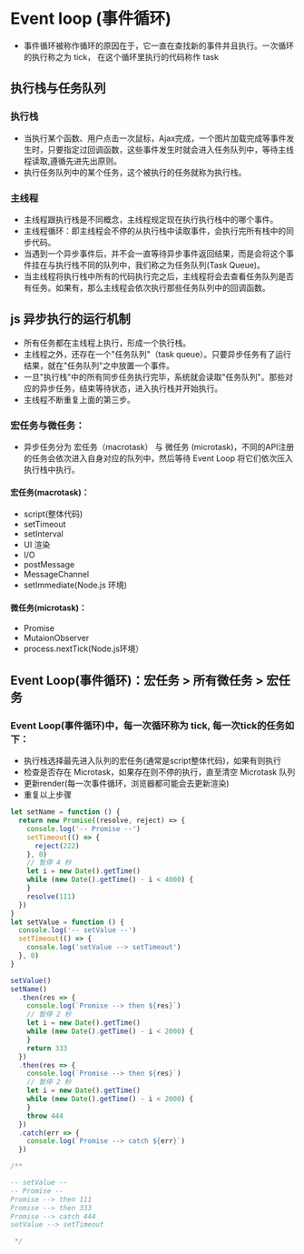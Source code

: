 # Event loop (事件循环)

* 事件循环被称作循环的原因在于，它一直在查找新的事件并且执行。一次循环的执行称之为 tick， 在这个循环里执行的代码称作 task

## 执行栈与任务队列

### 执行栈

* 当执行某个函数、用户点击一次鼠标，Ajax完成，一个图片加载完成等事件发生时，只要指定过回调函数，这些事件发生时就会进入任务队列中，等待主线程读取,遵循先进先出原则。
* 执行任务队列中的某个任务，这个被执行的任务就称为执行栈。

### 主线程

* 主线程跟执行栈是不同概念，主线程规定现在执行执行栈中的哪个事件。
* 主线程循环：即主线程会不停的从执行栈中读取事件，会执行完所有栈中的同步代码。
* 当遇到一个异步事件后，并不会一直等待异步事件返回结果，而是会将这个事件挂在与执行栈不同的队列中，我们称之为任务队列(Task Queue)。
* 当主线程将执行栈中所有的代码执行完之后，主线程将会去查看任务队列是否有任务。如果有，那么主线程会依次执行那些任务队列中的回调函数。

## js 异步执行的运行机制

* 所有任务都在主线程上执行，形成一个执行栈。
* 主线程之外，还存在一个"任务队列"（task queue）。只要异步任务有了运行结果，就在"任务队列"之中放置一个事件。
* 一旦"执行栈"中的所有同步任务执行完毕，系统就会读取"任务队列"。那些对应的异步任务，结束等待状态，进入执行栈并开始执行。
* 主线程不断重复上面的第三步。

### 宏任务与微任务：

* 异步任务分为 宏任务（macrotask） 与 微任务 (microtask)，不同的API注册的任务会依次进入自身对应的队列中，然后等待 Event Loop 将它们依次压入执行栈中执行。

#### 宏任务(macrotask)：

* script(整体代码)
* setTimeout
* setInterval
* UI 渲染
* I/O
* postMessage
* MessageChannel
* setImmediate(Node.js 环境)

#### 微任务(microtask)：

* Promise
* MutaionObserver
* process.nextTick(Node.js环境）

## Event Loop(事件循环)：宏任务 > 所有微任务 > 宏任务

### Event Loop(事件循环)中，每一次循环称为 tick, 每一次tick的任务如下：

* 执行栈选择最先进入队列的宏任务(通常是script整体代码)，如果有则执行
* 检查是否存在 Microtask，如果存在则不停的执行，直至清空 Microtask 队列
* 更新render(每一次事件循环，浏览器都可能会去更新渲染)
* 重复以上步骤

```js
let setName = function () {
  return new Promise((resolve, reject) => {
    console.log('-- Promise --')
    setTimeout(() => {
      reject(222)
    }, 0)
    // 暂停 4 秒
    let i = new Date().getTime()
    while (new Date().getTime() - i < 4000) {
    }
    resolve(111)
  })
}
let setValue = function () {
  console.log('-- setValue --')
  setTimeout(() => {
    console.log('setValue --> setTimeout')
  }, 0)
}

setValue()
setName()
  .then(res => {
    console.log(`Promise --> then ${res}`)
    // 暂停 2 秒
    let i = new Date().getTime()
    while (new Date().getTime() - i < 2000) {
    }
    return 333
  })
  .then(res => {
    console.log(`Promise --> then ${res}`)
    // 暂停 2 秒
    let i = new Date().getTime()
    while (new Date().getTime() - i < 2000) {
    }
    throw 444
  })
  .catch(err => {
    console.log(`Promise --> catch ${err}`)
  })

/**

-- setValue --
-- Promise --
Promise --> then 111
Promise --> then 333
Promise --> catch 444
setValue --> setTimeout

 */
```

